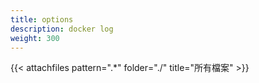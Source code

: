```yaml
---
title: options
description: docker log
weight: 300
---
```


{{< attachfiles pattern=".*"  folder="./" title="所有檔案" >}}
